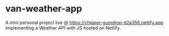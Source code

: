 # van-weather-app
A mini personal project live @ https://chipper-gumdrop-d2a356.netlify.app
Implementing a Weather API with JS hosted on Netlify.
